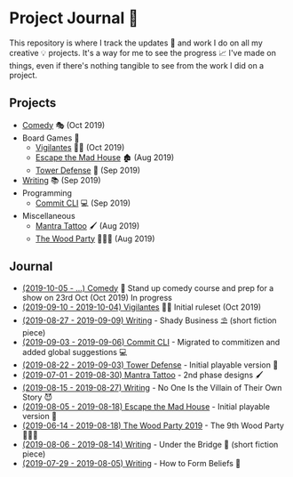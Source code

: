 # Project Journal 📖

This repository is where I track the updates 🔼 and work I do on all my creative 💡 projects. It's a way
for me to see the progress 📈 I've made on things, even if there's nothing tangible to see from the
work I did on a project.

## Projects

- [Comedy](projects/comedy.md) 🎭 (Oct 2019)
- Board Games 🎲
  - [Vigilantes](projects/vigilantes.md) 🦹‍♂️ (Oct 2019)
  - [Escape the Mad House](projects/escape-the-mad-house.md) 🏚 (Aug 2019)
  - [Tower Defense](projects/tower-defense.md) 🗼 (Sep 2019)
- [Writing](projects/writing.md) 📚 (Sep 2019)
- Programming
  - [Commit CLI](projects/commit.md) 💻 (Sep 2019)
- Miscellaneous
  - [Mantra Tattoo](projects/mantra-tattoo.md) 🖌 (Aug 2019)
  - [The Wood Party](projects/the-wood-party.md) 🌲🔥🥳 (Aug 2019)

## Journal

<!--
- Order by end date
- Include a tag line after the link
- Ensure the link goes to the Update entry in the project file
- Something current in progress should have (in progress) written as the tag line
-->

- [(2019-10-05 - ...) Comedy](projects/comedy.md#current) 🎤 Stand up comedy course and prep for a show on 23rd Oct (Oct 2019) In progress
- [(2019-09-10 - 2019-10-04) Vigilantes](projects/vigilantes.md#2019-09-10---2019-10-04) 🦹‍♂️ Initial ruleset (Oct 2019)
- [(2019-08-27 - 2019-09-09) Writing](projects/writing.md#2019-08-27---2019-09-09) - Shady Business ⛱ (short fiction piece)
- [(2019-09-03 - 2019-09-06) Commit CLI](projects/commit.md#2019-09-03---2019-09-06) - Migrated to commitizen and added global suggestions 💻
- [(2019-08-22 - 2019-09-03) Tower Defense](projects/tower-defense.md#2019-08-22---2019-09-03) - Initial playable version 🎲
- [(2019-07-01 - 2019-08-30) Mantra Tattoo](projects/mantra-tattoo.md#2019-07-01---2019-08-30) - 2nd phase designs 🖌
- [(2019-08-15 - 2019-08-27) Writing](projects/writing.md#2019-08-15---2019-08-27) - No One Is the Villain of Their Own Story 😈
- [(2019-08-05 - 2019-08-18) Escape the Mad House](projects/escape-the-mad-house.md#2019-08-05---2019-08-18) - Initial playable version 🎲
- [(2019-06-14 - 2019-08-18) The Wood Party 2019](projects/the-wood-party.md#2019-06-14---2019-08-18) - The 9th Wood Party 🌲🔥🥳
- [(2019-08-06 - 2019-08-14) Writing](projects/writing.md#2019-08-06---2019-08-14) - Under the Bridge 🌉 (short fiction piece)
- [(2019-07-29 - 2019-08-05) Writing](projects/writing.md#2019-07-29---2019-08-05) - How to Form Beliefs 🤔
